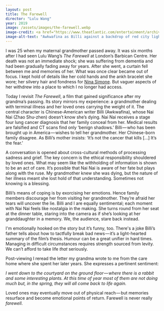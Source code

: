 ```yaml
---
layout: post
title: The Farewell
director: "Lulu Wang"
year: 2019
image: /assets/images/the-farewell.webp
image-credit: <a href="https://www.theatlantic.com/entertainment/archive/2019/07/farewell-lulu-wang-movie-review-awkwafina/593464/">A24</a>
image-alt-text: "Awkwafina as Billi against a backdrop of red city lights, her eyes gazing upwards"
---
```


I was 25 when my maternal grandmother passed away. It was six months after I had seen Lulu Wang’s _The Farewell_ at London’s Barbican Centre. Her death was not an immediate shock; she was suffering from dementia and had been gradually fading away for years. After she went, a curtain fell between me and memories of her. What was once clear became out of focus. I kept hold of details like her cold hands and the ankh bracelet she wore; her silvery hair and fondness for [Nina Simone](https://www.youtube.com/watch?v=It-U1r_cdog&ab_channel=MORMusicClips). But vaguer aspects of her withdrew into a place to which I no longer had access.

Today I revisit _The Farewell_, a film that gained significance after my grandma’s passing. Its story mirrors my experience: a grandmother dealing with terminal illness and her loved ones carrying the weight of it. The central character is Chinese-American writer Billi (Awkwafina), whose Nai Nai (Zhao Shu-zhen) doesn’t know she’s dying. Nai Nai receives a stage four lung cancer diagnosis that her family conceal from her. Medical results are falsified and CT scans find only ‘benign shadows.’ Billi — who has been brought up in America — wishes to tell her grandmother. Her Chinese-born family disagree. As Billi’s mother insists: ‘It’s not the cancer that kills [...] It’s the fear.’

A conversation is opened about cross-cultural methods of processing sadness and grief. The key concern is the ethical responsibility shouldered by loved ones. What may seem like the withholding of information is shown to be an act of care. It’s possible that Nai Nai is aware of her fate but plays along with the ruse. My grandmother knew she was dying, but the nature of her illness meant she lost hold of that understanding. Sometimes not knowing is a blessing.

Billi’s means of coping is by exorcising her emotions. Hence family members discourage her from visiting her grandmother. They’re afraid her tears will uncover the lie. Billi and I are equally sentimental; each moment with Nai Nai feels like nostalgia in the making. She turns round from her seat at the dinner table, staring into the camera as if she’s looking at her granddaughter in a memory. We, the audience, stare back instead.

I'm emotionally hooked on the story but it’s funny, too. There's a joke Billi’s father tells about how to tactfully break bad news — it’s a light-hearted summary of the film’s thesis. Humour can be a great unifier in hard times. Managing in difficult circumstances requires strength sourced from levity. We can’t afford to take life _that_ seriously.

Post-viewing I reread the letter my grandma wrote to me from the care home where she spent her later years. She expresses a pertinent sentiment:

_I went down to the courtyard on the ground floor — where there is a rabbit and some interesting plants. At this time of year most of them are not doing much but, in the spring, they will all come back to life again._

Loved ones may eventually move out of physical reach — but memories resurface and become emotional points of return. Farewell is never really _farewell_.
